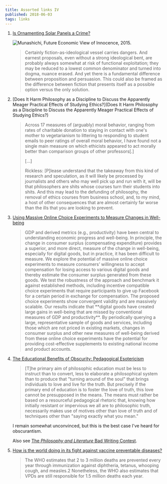 ```yaml
---
title: Assorted links IV
published: 2018-06-03
tags: links
---
```


1. [Is Ornamenting Solar Panels a Crime?](https://www.e-flux.com/architecture/positions/191258/is-ornamenting-solar-panels-a-crime/)

   ![Munashichi, Future Economic View of Innocence, 2015.](/images/solarpunk.png)

   <blockquote>
   Certainly fiction-as-ideological vessel carries dangers. And earnest proposals, even without a strong ideological bent, are probably always somewhat at risk of functional exploitation; they may be reduced to a lowest common denominator and turned into dogma, nuance erased. And yet there is a fundamental difference between proposition and persuasion. This could also be framed as the difference between fiction that presents itself as a possible option versus the only solution.
   </blockquote>

2. [Does It Harm Philosophy as a Discipline to Discuss the Apparently Meager Practical Effects of Studying Ethics?](Does It Harm Philosophy as a Discipline to Discuss the Apparently Meager Practical Effects of Studying Ethics?)

   <blockquote>
   Across 17 measures of (arguably) moral behavior, ranging from rates of charitable donation to staying in contact with one's mother to vegetarianism to littering to responding to student emails to peer ratings of overall moral behavior, I have found not a single main measure on which ethicists appeared to act morally better than comparison groups of other professors[.]

   [...]

   Rickless: [P]lease understand that the takeaway from this kind of research and speculation, as it will likely be processed by journalists and others who may well pick up and run with it, will be that philosophers are shits whose courses turn their students into shits. And this may lead to the defunding of philosophy, the removal of ethics courses from business school, and, to my mind, a host of other consequences that are almost certainly far worse than the ills that you are looking to prevent.
   </blockquote>

3. [Using Massive Online Choice Experiments to Measure Changes in Well-being](http://www.imf.org/~/media/Files/Conferences/2017-stats-forum/erik-brynjolffson.ashx?la=en)

   <blockquote>
   GDP and derived metrics (e.g., productivity) have been central to understanding economic progress and well-being. In principle, the change in consumer surplus (compensating expenditure) provides a superior, and more direct, measure of the change in well-being, especially for digital goods, but in practice, it has been difficult to measure. We explore the potential of massive online choice experiments to measure consumers’ willingness to accept compensation for losing access to various digital goods and thereby estimate the consumer surplus generated from these goods. We test the robustness of the approach and benchmark it against established methods, including incentive compatible choice experiments that require participants to give up Facebook for a certain period in exchange for compensation. The proposed choice experiments show convergent validity and are massively scalable. Our results indicate that **digital goods have created large gains in well-being that are missed by conventional measures of GDP and productivity**. By periodically querying a large, representative sample of goods and services, including those which are not priced in existing markets, changes in consumer surplus and other new measures of well-being derived from these online choice experiments have the potential for providing cost-effective supplements to existing national income and product accounts.
   </blockquote>

4. [The
Educational Benefits of Obscurity:
Pedagogical Esotericism](https://econjwatch.org/file_download/1060/MelzerMay2018.pdf?mimetype=pdf)

   <blockquote>
   [T]he primary aim of philosophic education must be less to instruct than to convert, less to elaborate a philosophical system than to produce that "turning around of the soul" that brings individuals to love and live for the truth. But precisely if the primary end of education is to foster the love of truth, this love cannot be presupposed in the means. The means must rather be based on a resourceful pedagogical rhetoric that, knowing how initially resistant or impervious we all are to philosophic truth, necessarily makes use of motives other than love of truth and of techniques other than "saying exactly what you mean."
   </blockquote>

   I remain somewhat unconvinced, but this is the best case I've heard for obscurantism.

   Also see [The <i>Philosophy and Literature</i> Bad Writing Contest](http://www.denisdutton.com/bad_writing.htm).

5. [How is the world doing in its fight against vaccine preventable diseases?](https://ourworldindata.org/vaccine-preventable-diseases)

   <blockquote>
   The WHO estimates that 2 to 3 million deaths are prevented every year through immunization against diphtheria, tetanus, whooping cough, and measles.2 Nonetheless, the WHO also estimates that VPDs are still responsible for 1.5 million deaths each year.
   </blockquote>

<!--more-->
